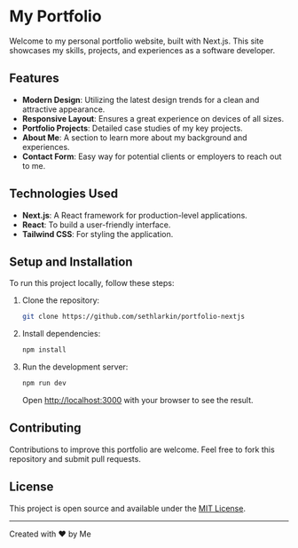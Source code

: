 
# My Portfolio

Welcome to my personal portfolio website, built with Next.js. This site showcases my skills, projects, and experiences as a software developer.

## Features

- **Modern Design**: Utilizing the latest design trends for a clean and attractive appearance.
- **Responsive Layout**: Ensures a great experience on devices of all sizes.
- **Portfolio Projects**: Detailed case studies of my key projects.
- **About Me**: A section to learn more about my background and experiences.
- **Contact Form**: Easy way for potential clients or employers to reach out to me.

## Technologies Used

- **Next.js**: A React framework for production-level applications.
- **React**: To build a user-friendly interface.
- **Tailwind CSS**: For styling the application.

## Setup and Installation

To run this project locally, follow these steps:

1. Clone the repository:
   ```bash
   git clone https://github.com/sethlarkin/portfolio-nextjs
   ```
2. Install dependencies:
   ```bash
   npm install
   ```
3. Run the development server:
   ```bash
   npm run dev
   ```
   Open [http://localhost:3000](http://localhost:3000) with your browser to see the result.

## Contributing

Contributions to improve this portfolio are welcome. Feel free to fork this repository and submit pull requests.

## License

This project is open source and available under the [MIT License](LICENSE).

---

Created with :heart: by Me